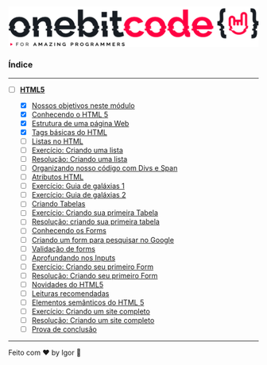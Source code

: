 <div style="text-align: center;">
  <a href="#">
    <img alt="Onebitcode" src="../.github/logo.png"/>
  </a>
</div>

### **Índice**

---

- [ ] [**HTML5**](#)

  - [X] [Nossos objetivos neste módulo](https://cronograma-ignite.notion.site/Nossos-objetivos-neste-m-dulo-47f1e085a12a453cbb2afb4ca0b3f9f8)
  - [X] [Conhecendo o HTML 5](https://cronograma-ignite.notion.site/Conhecendo-o-HTML-5-bf770c65c41547b4920e7dc93ec33949)
  - [X] [Estrutura de uma página Web](https://cronograma-ignite.notion.site/Estrutura-de-uma-p-gina-Web-1102ce3f6988444cbe2eb6fbed6d2f33)
  - [X] [Tags básicas do HTML](https://cronograma-ignite.notion.site/Tags-b-sicas-do-HTML-fae73ca807254352b517f733f11b1fdd)
  - [ ] [Listas no HTML](#)
  - [ ] [Exercício: Criando uma lista](#)
  - [ ] [Resolução: Criando uma lista](#)
  - [ ] [Organizando nosso código com Divs e Span](#)
  - [ ] [Atributos HTML](#)
  - [ ] [Exercício: Guia de galáxias 1](#)
  - [ ] [Exercício: Guia de galáxias 2](#)
  - [ ] [Criando Tabelas](#)
  - [ ] [Exercício: Criando sua primeira Tabela](#)
  - [ ] [Resolução: criando sua primeira tabela](#)
  - [ ] [Conhecendo os Forms](#)
  - [ ] [Criando um form para pesquisar no Google](#)
  - [ ] [Validação de forms](#)
  - [ ] [Aprofundando nos Inputs](#)
  - [ ] [Exercício: Criando seu primeiro Form](#)
  - [ ] [Resolução: Criando seu primeiro Form](#)
  - [ ] [Novidades do HTML5](#)
  - [ ] [Leituras recomendadas](#)
  - [ ] [Elementos semânticos do HTML 5](#)
  - [ ] [Exercício: Criando um site completo](#)
  - [ ] [Resolução: Criando um site completo](#)
  - [ ] [Prova de conclusão](#)

---

Feito com ❤ by Igor 🖖
